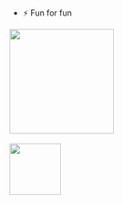 - ⚡ Fun for fun


<a href="https://github.com/tulamelkii">
  <img height="183" align="center" src="https://github-readme-stats.vercel.app/api/top-langs/?username=tulamelkii&layout=donut&cache_seconds=86400&theme=transparent"  />
<br />
<br />
<a href="https://github.com/tulamelkii/openstack">
  <img height="90" align="center" src="https://github-readme-stats.vercel.app/api/pin/?username=tulamelkii&repo=openstack&theme=transparent" />



<!---
tulamelkii/tulamelkii is a ✨ special ✨ repository because its `README.md` (this file) appears on your GitHub profile.
You can click the Preview link to take a look at your changes.
--->
